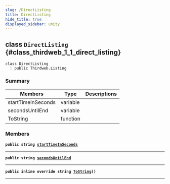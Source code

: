 ```yaml
---
slug: /DirectListing
title: DirectListing
hide_title: true
displayed_sidebar: unity
---
```


## class `DirectListing` {#class_thirdweb_1_1_direct_listing}

```
class DirectListing
  : public Thirdweb.Listing
```

### Summary

| Members | Type | Descriptions |
| ------- | ---- | ------------ |
| startTimeInSeconds | variable |  |
| secondsUntilEnd | variable |  |
| ToString | function |  |

### Members

**`public string `[`startTimeInSeconds`](#class_thirdweb_1_1_direct_listing_1a9c0ed51e62bd3ca4d0dd2e632b2442a1)**

---

**`public string `[`secondsUntilEnd`](#class_thirdweb_1_1_direct_listing_1a1019bce8048c7c4146df0f4e6efc0526)**

---

**`public inline override string `[`ToString`](#class_thirdweb_1_1_direct_listing_1a7a9ec2d57a4dda0f1a385142ae76dc81)`()`**

---
